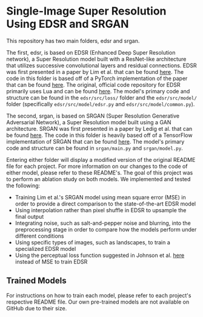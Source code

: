 # Single-Image Super Resolution Using EDSR and SRGAN

This repository has two main folders, edsr and srgan. 

The first, edsr, is based on EDSR (Enhanced Deep Super Resolution network), a Super Resolution model built with a ResNet-like architecture that utilizes successive convolutional layers and residual connections. EDSR was first presented in a paper by Lim et al. that can be found [here](http://openaccess.thecvf.com/content_cvpr_2017_workshops/w12/papers/Lim_Enhanced_Deep_Residual_CVPR_2017_paper.pdf). The code in this folder is based off of a PyTorch implementation of the paper that can be found [here](https://github.com/thstkdgus35/EDSR-PyTorch). The original, official code repository for EDSR primarily uses Lua and can be found [here](https://github.com/LimBee/NTIRE2017). The model's primary code and structure can be found in the `edsr/src/loss/` folder and the `edsr/src/model/` folder (specifically `edsr/src/model/edsr.py` and `edsr/src/model/common.py`).

The second, srgan, is based on SRGAN (Super Resolution Generative Adversarial Network), a Super Resolution model built using a GAN architecture. SRGAN was first presented in a paper by Ledig et al. that can be found [here](https://arxiv.org/abs/1609.04802). The code in this folder is heavily based off of a TensorFlow implementation of SRGAN that can be found [here](https://github.com/tensorlayer/srgan). The model's primary code and structure can be found in `srgan/main.py` and `srgan/model.py`.

Entering either folder will display a modified version of the original README file for each project. For more information on our changes to the code of either model, please refer to these README's. The goal of this project was to perform an ablation study on both models. We implemented and tested the following:

* Training Lim et al.'s SRGAN model using mean square error (MSE) in order to provide a direct comparison to the state-of-the-art EDSR model
* Using interpolation rather than pixel shuffle in EDSR to upsample the final output
* Integrating noise, such as salt-and-pepper noise and blurring, into the preprocessing stage in order to compare how the models perform under different conditions 
* Using specific types of images, such as landscapes, to train a specialized EDSR model
* Using the perceptual loss function suggested in Johnson et al. [here](https://arxiv.org/abs/1603.08155) instead of MSE to train EDSR


## Trained Models

For instructions on how to train each model, please refer to each project's respective README file. Our own pre-trained models are not available on GitHub due to their size. 
